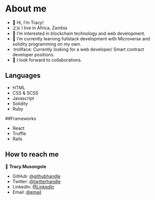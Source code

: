 
# About me

- 👋 Hi, I’m Tracy!
- 🇿🇲 I live in Africa, Zambia
- 👀 I’m interested in blockchain technology and web development.
- 🌱 I’m currently learning fullstack development with Microverse and solidity programming on my own.
- :trollface: Currently looking for a web developer/ Smart contract developer positions. 
- 🤝 I look forward to collaborations. 


## Languages

- HTML
- CSS & SCSS
- Javascript
- Solidity
- Ruby

##Frameworks
- React
- Truffle
- Rails


## How to reach me

👤 **Tracy Musongole**

- GitHub: [@githubhandle](https://github.com/elfin-git)
- Twitter: [@twitterhandle](https://twitter.com/tracy_muso)
- LinkedIn: [@LinkedIn](https://linkedin.com/in/tracy-muso/)
- Email: [@email](musongoletracy@gmail.com)

